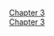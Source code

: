 [Chapter 3](https://github.com/gashe-soo/OS-7week-KOCW/blob/main/week_2/Chapter-3.md)<br/>
[Chapter 3](https://github.com/gashe-soo/OS-7week-KOCW/blob/main/week_2/Chapter-4.md)<br/>
